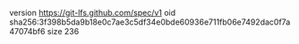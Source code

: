 version https://git-lfs.github.com/spec/v1
oid sha256:3f398b5da9b18e0c7ae3c5df34e0bde60936e711fb06e7492dac0f7a47074bf6
size 236
